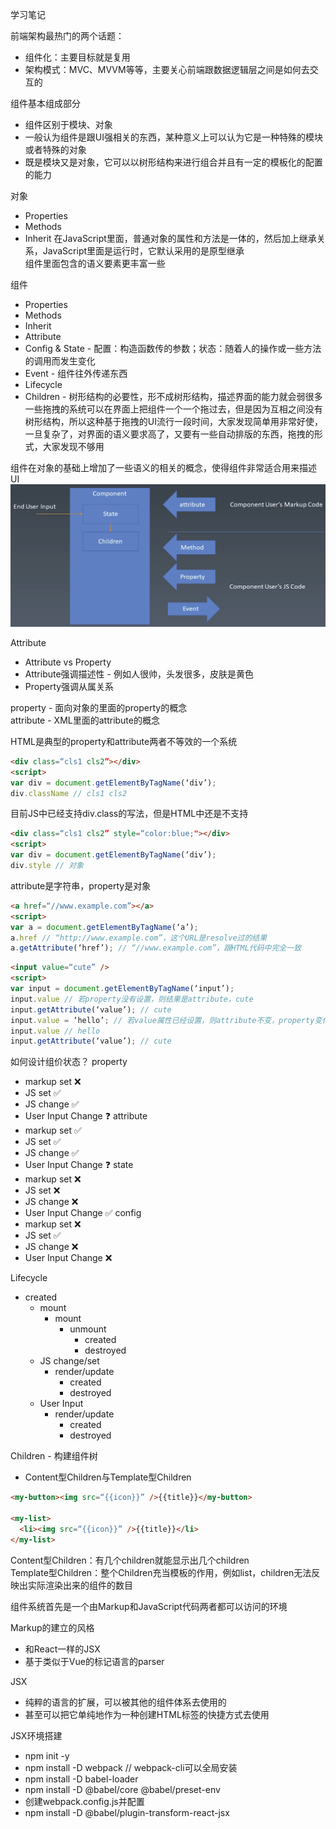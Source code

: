 学习笔记

前端架构最热门的两个话题：
* 组件化：主要目标就是复用
* 架构模式：MVC、MVVM等等，主要关心前端跟数据逻辑层之间是如何去交互的

组件基本组成部分
* 组件区别于模块、对象
* 一般认为组件是跟UI强相关的东西，某种意义上可以认为它是一种特殊的模块或者特殊的对象
* 既是模块又是对象，它可以以树形结构来进行组合并且有一定的模板化的配置的能力

对象
* Properties
* Methods
* Inherit
在JavaScript里面，普通对象的属性和方法是一体的，然后加上继承关系，JavaScript里面是运行时，它默认采用的是原型继承  
组件里面包含的语义要素更丰富一些  

组件
* Properties
* Methods
* Inherit
* Attribute
* Config & State - 配置：构造函数传的参数；状态：随着人的操作或一些方法的调用而发生变化
* Event - 组件往外传递东西
* Lifecycle
* Children - 树形结构的必要性，形不成树形结构，描述界面的能力就会弱很多
一些拖拽的系统可以在界面上把组件一个一个拖过去，但是因为互相之间没有树形结构，所以这种基于拖拽的UI流行一段时间，大家发现简单用非常好使，一旦复杂了，对界面的语义要求高了，又要有一些自动排版的东西，拖拽的形式，大家发现不够用  

组件在对象的基础上增加了一些语义的相关的概念，使得组件非常适合用来描述UI   
![component](https://github.com/jtandy123/Frontend-05-Template/blob/master/Week%2014/component.png)

Attribute
* Attribute vs Property
* Attribute强调描述性 - 例如人很帅，头发很多，皮肤是黄色
* Property强调从属关系  

property - 面向对象的里面的property的概念  
attribute - XML里面的attribute的概念  

HTML是典型的property和attribute两者不等效的一个系统  
```html
<div class=“cls1 cls2”></div>
<script>
var div = document.getElementByTagName(‘div’);
div.className // cls1 cls2
```
目前JS中已经支持div.class的写法，但是HTML中还是不支持
```html
<div class=“cls1 cls2” style=“color:blue;"></div>
<script>
var div = document.getElementByTagName(‘div’);
div.style // 对象
```
attribute是字符串，property是对象
```html
<a href=“//www.example.com”></a>
<script>
var a = document.getElementByTagName(‘a’);
a.href // “http://www.example.com”，这个URL是resolve过的结果
a.getAttribute(‘href’); // “//www.example.com”，跟HTML代码中完全一致
```
```html
<input value=“cute” />
<script>
var input = document.getElementByTagName(‘input’);
input.value // 若property没有设置，则结果是attribute，cute
input.getAttribute(‘value’); // cute
input.value = ‘hello’; // 若value属性已经设置，则attribute不变，property变化，元素上实际的效果是property优先
input.value // hello
input.getAttribute(‘value’); // cute
```
如何设计组价状态？
property
* markup set ❌
* JS set ✅
* JS change ✅
* User Input Change ❓
attribute
* markup set ✅
* JS set ✅
* JS change ✅
* User Input Change ❓
state
* markup set ❌
* JS set ❌
* JS change ❌
* User Input Change ✅
config
* markup set ❌
* JS set ✅
* JS change ❌
* User Input Change ❌

Lifecycle
* created
    * mount
        * mount
            * unmount
                * created
                * destroyed
    * JS change/set
        * render/update
            * created
            * destroyed
    * User Input
        * render/update
            * created
            * destroyed

Children - 构建组件树   
* Content型Children与Template型Children
```html
<my-button><img src=“{{icon}}” />{{title}}</my-button>

<my-list>
  <li><img src=“{{icon}}” />{{title}}</li>
</my-list>
```
Content型Children：有几个children就能显示出几个children  
Template型Children：整个Children充当模板的作用，例如list，children无法反映出实际渲染出来的组件的数目  

组件系统首先是一个由Markup和JavaScript代码两者都可以访问的环境  

Markup的建立的风格
* 和React一样的JSX
* 基于类似于Vue的标记语言的parser

JSX
* 纯粹的语言的扩展，可以被其他的组件体系去使用的
* 甚至可以把它单纯地作为一种创建HTML标签的快捷方式去使用

JSX环境搭建
* npm init -y
* npm install -D webpack // webpack-cli可以全局安装
* npm install -D babel-loader
* npm install -D @babel/core @babel/preset-env
* 创建webpack.config.js并配置
* npm install -D @babel/plugin-transform-react-jsx
